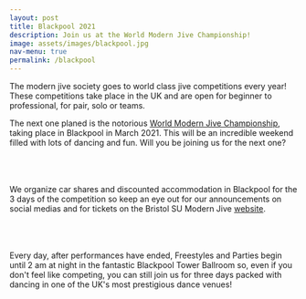 ```yaml
---
layout: post
title: Blackpool 2021
description: Join us at the World Modern Jive Championship!
image: assets/images/blackpool.jpg
nav-menu: true
permalink: /blackpool
---
```


The modern jive society goes to world class jive competitions every year! These competitions take place in the UK and are open for beginner to professional, for pair, solo or teams. 

<p><span class="image right"><img src="{% link assets/images/blackpoolparty.jpg %}" alt="" /></span>The next one planed is the notorious <a href="https://wmjc-blackpool.com" target="_blank">World Modern Jive Championship</a>, taking place in Blackpool in March 2021. This will be an incredible weekend filled with lots of dancing and fun. Will you be joining us for the next one? <br></br><br></br>

We organize car shares and discounted accommodation in Blackpool for the 3 days of the competition so keep an eye out for our announcements on social medias and for tickets on the Bristol SU Modern Jive <a href="https://www.bristolsu.org.uk/groups/modern-jive-society" target="_blank">website</a>.  <br></br><br></br>

Every day, after performances have ended, Freestyles and Parties begin until 2 am at night in the fantastic Blackpool Tower Ballroom so, even if you don't feel like competing, you can still join us for three days packed with dancing in one of the UK's most prestigious dance venues!</p>
